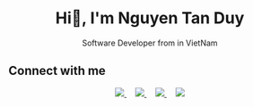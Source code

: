 <h1 align="center">Hi👋, I'm Nguyen Tan Duy</h1>

<p align="center">Software Developer from in VietNam</p>

## Connect with me
<p align="center">
  <a href="https://www.facebook.com/ntanduy03">
    <img src="https://img.shields.io/badge/Facebook-%231877F2.svg?style=for-the-badge&logo=Facebook&logoColor=white">
  </a>
  &nbsp;&nbsp;&nbsp;
  <a href="https://www.instagram.com/cuxe2612">
    <img src="https://img.shields.io/badge/Instagram-%23E4405F.svg?style=for-the-badge&logo=Instagram&logoColor=white">
  </a>
  &nbsp;&nbsp;&nbsp;
  <a href="https://twitter.com/ng_tanduy">
    <img src="https://img.shields.io/badge/X-%23000000.svg?style=for-the-badge&logo=X&logoColor=white">
  </a>
  &nbsp;&nbsp;&nbsp;
  <a href="https://www.linkedin.com/in/nguyen-tan-duy-a049a92a6/">
    <img src="https://img.shields.io/badge/linkedin-%230077B5.svg?style=for-the-badge&logo=linkedin&logoColor=white">
  </a>
</p>


